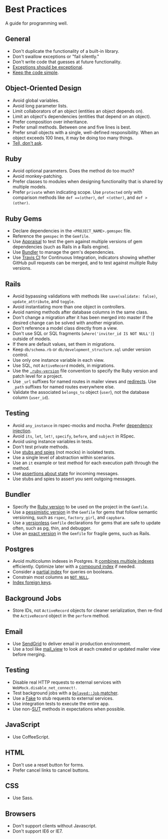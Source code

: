 Best Practices
==============

A guide for programming well.

General
-------

* Don't duplicate the functionality of a built-in library.
* Don't swallow exceptions or "fail silently."
* Don't write code that guesses at future functionality.
* [Exceptions should be exceptional].
* [Keep the code simple].

[Exceptions should be exceptional]: http://rdd.me/yichhgvu
[Keep the code simple]: http://rdd.me/ko2aqda2

Object-Oriented Design
----------------------

* Avoid global variables.
* Avoid long parameter lists.
* Limit collaborators of an object (entities an object depends on).
* Limit an object's dependencies (entities that depend on an object).
* Prefer composition over inheritance.
* Prefer small methods. Between one and five lines is best.
* Prefer small objects with a single, well-defined responsibility. When an
  object exceeds 100 lines, it may be doing too many things.
* [Tell, don't ask].

[Tell, don't ask]: http://goo.gl/Ztawt

Ruby
----

* Avoid optional parameters. Does the method do too much?
* Avoid monkey-patching.
* Prefer classes to modules when designing functionality that is shared by
  multiple models.
* Prefer `private` when indicating scope. Use `protected` only with comparison
  methods like `def ==(other)`, `def <(other)`, and `def >(other)`.

Ruby Gems
---------

* Declare dependencies in the `<PROJECT_NAME>.gemspec` file.
* Reference the `gemspec` in the `Gemfile`.
* Use [Appraisal] to test the gem against multiple versions of gem dependencies
  (such as Rails in a Rails engine).
* Use [Bundler] to manage the gem's dependencies.
* Use [Travis CI] for Continuous Integration, indicators showing whether GitHub
  pull requests can be merged, and to test against multiple Ruby versions.

[Appraisal]: http://github.com/thoughtbot/appraisal
[Bundler]: http://gembundler.com/
[Travis CI]: http://travisci.org

Rails
-----

* Avoid bypassing validations with methods like `save(validate: false)`,
  `update_attribute`, and `toggle`.
* Avoid instantiating more than one object in controllers.
* Avoid naming methods after database columns in the same class.
* Don't change a migration after it has been merged into master if the desired
  change can be solved with another migration.
* Don't reference a model class directly from a view.
* Don't use SQL or SQL fragments (`where('inviter_id IS NOT NULL')`) outside of
  models.
* If there are default values, set them in migrations.
* Keep `db/schema.rb` or `db/development_structure.sql` under version control.
* Use only one instance variable in each view.
* Use SQL, not `ActiveRecord` models, in migrations.
* Use the [`.ruby-version`] file convention to specify the Ruby version and
  patch level for a project.
* Use `_url` suffixes for named routes in mailer views and [redirects].  Use
  `_path` suffixes for named routes everywhere else.
* Validate the associated `belongs_to` object (`user`), not the database column
  (`user_id`).

[`.ruby-version`]: https://gist.github.com/fnichol/1912050
[redirects]: http://www.w3.org/Protocols/rfc2616/rfc2616-sec14.html#sec14.30

Testing
-------

* Avoid `any_instance` in rspec-mocks and mocha. Prefer [dependency injection].
* Avoid `its`, `let`, `let!`, `specify`, `before`, and `subject` in RSpec.
* Avoid using instance variables in tests.
* Don't test private methods.
* Use [stubs and spies] (not mocks) in isolated tests.
* Use a single level of abstraction within scenarios.
* Use an `it` example or test method for each execution path through the method.
* Use [assertions about state] for incoming messages.
* Use stubs and spies to assert you sent outgoing messages.

[dependency injection]: http://en.wikipedia.org/wiki/Dependency_injection
[assertions about state]: https://speakerdeck.com/skmetz/magic-tricks-of-testing-railsconf?slide=51
[stubs and spies]: http://goo.gl/EciDJ

Bundler
-------

* Specify the [Ruby version] to be used on the project in the `Gemfile`.
* Use a [pessimistic version] in the `Gemfile` for gems that follow semantic
  versioning, such as `rspec`, `factory_girl`, and `capybara`.
* Use a [versionless] `Gemfile` declarations for gems that are safe to update
  often, such as pg, thin, and debugger.
* Use an [exact version] in the `Gemfile` for fragile gems, such as Rails.

[Ruby version]: http://gembundler.com/v1.3/gemfile_ruby.html
[exact version]: http://robots.thoughtbot.com/post/35717411108/a-healthy-bundle#exact-version
[pessimistic version]: http://robots.thoughtbot.com/post/35717411108/a-healthy-bundle#pessimistic-version
[versionless]: http://robots.thoughtbot.com/post/35717411108/a-healthy-bundle#versionless

Postgres
--------

* Avoid multicolumn indexes in Postgres. It [combines multiple indexes]
  efficiently. Optimize later with a [compound index] if needed.
* Consider a [partial index] for queries on booleans.
* Constrain most columns as [`NOT NULL`].
* [Index foreign keys].

[`NOT NULL`]: http://goo.gl/0GeBr
[combines multiple indexes]: http://goo.gl/pY3Po
[compound index]: http://www.postgresql.org/docs/9.2/static/indexes-bitmap-scans.html
[partial index]: http://goo.gl/YC8Jt
[Index foreign keys]: https://tomafro.net/2009/08/using-indexes-in-rails-index-your-associations

Background Jobs
---------------

* Store IDs, not `ActiveRecord` objects for cleaner serialization, then re-find
  the `ActiveRecord` object in the `perform` method.

Email
-----

* Use [SendGrid] to deliver email in production
  environment.
* Use a tool like [mail_view] to look at each created or updated mailer view
  before merging.

[SendGrid]: http://goo.gl/Kxu9W
[mail_view]: http://goo.gl/HhX8y

Testing
-------

* Disable real HTTP requests to external services with
  `WebMock.disable_net_connect!`.
* Test background jobs with a [`Delayed::Job` matcher].
* Use a [Fake] to stub requests to external services.
* Use integration tests to execute the entire app.
* Use non-[SUT] methods in expectations when possible.

[Fake]: http://goo.gl/YR7Hh
[SUT]: http://goo.gl/r5Ti2
[`Delayed::Job` matcher]: http://goo.gl/bzBlN

JavaScript
----------

* Use CoffeeScript.

HTML
----

* Don't use a reset button for forms.
* Prefer cancel links to cancel buttons.

CSS
---

* Use Sass.

Browsers
--------

* Don't support clients without Javascript.
* Don't support IE6 or IE7.